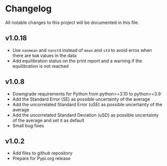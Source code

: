 # Changelog

All notable changes to this project will be documented in this file.

## v1.0.18

- Use `nanmean` and `nanstd` instead of `mean` and `std` to avoid erros when there are `NaN` values in the data
- Add equilibration status on the print report and a warning if the equilibration is not reached

## v1.0.8

- Downgrade requirements for Python from python>=3.10 to python>=3.9
- Add the Standard Error (SE) as possible uncertainty of the average
- Add the uncorrelated Standard Error (uSE) as possible uncertainty of the average
- Add the uncorrelated Standard Deviation (uSD) as possible uncertainty of the average and set it as default
- Small bug fixes

## v1.0.2

- Add files to github repository
- Prepare for Pypi.org release
